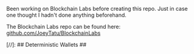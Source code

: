Been working on Blockchain Labs before creating this repo. Just in case one thought I hadn't done anything beforehand.

The Blockchain Labs repo can be found here: [github.com/JoeyTatu/BlockchainLabs](https://github.com/JoeyTatu/BlockchainLabs)

[//]: ## Deterministic Wallets ## 
